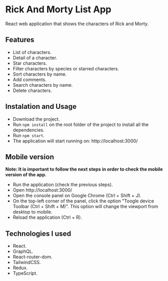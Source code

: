 # Rick And Morty List App

React web application that shows the characters of Rick and Morty.

## Features

- List of characters.
- Detail of a character.
- Star characters.
- Filter characters by species or starred characters.
- Sort characters by name.
- Add comments.
- Search characters by name.
- Delete characters.

## Instalation and Usage

- Download the project.
- Run ``npm install`` on the root folder of the project to install all the dependencies.
- Run ``npm start``.
- The application will start running on: http://localhost:3000/

## Mobile version

**Note: It is important to follow the next steps in order to check the mobile version of the app.**

- Run the application (check the previous steps).
- Open http://localhost:3000/
- Open the console panel on Google Chrome (Ctrl + Shift + J).
- On the top-left corner of the panel, click the option "Toogle device Toolbar (Ctrl + Shift + M)". This option will change the viewport from desktop to mobile.
- Reload the application (Ctrl + R).

## Technologies I used

- React.
- GraphQL.
- React-router-dom.
- TailwindCSS.
- Redux.
- TypeScript.
